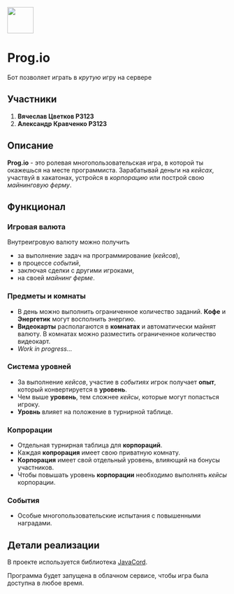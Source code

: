 [<img src="https://media-exp1.licdn.com/dms/image/C4E0BAQFs9-Tb3byeRw/company-logo_200_200/0/1551991896295?e=2159024400&v=beta&t=53ee8Pw1Rj9IgUvE9tWnC0omFBGiGXSsuh8ODp9LLDM" width="60"/>](https://miro.com/welcomeonboard/9KxBhnqQZx5NS9zbJAW80O1n8GKIP0MAcfcIWYxgmfDd0Bk6zpxBpSFgoOLZlSmg)

# Prog.io
Бот позволяет играть в *крутую* игру на сервере

## Участники
1. **Вячеслав Цветков P3123**
2. **Александр Кравченко P3123**

## Описание
**Prog.io** - это ролевая многопользовательская игра, в которой ты окажешься на месте программиста. Зарабатывай деньги на *кейсах*, участвуй в хакатонах, устройся в *корпорацию* или построй свою *майнинговую ферму*.

## Функционал

### Игровая валюта
Внутреигровую валюту можно получить
* за выполнение задач на программирование (*кейсов*),
* в процессе *событий*,
* заключая сделки с другими игроками,
* на своей *майнинг ферме*.

### Предметы и комнаты
* В день можно выполнить ограниченное количество заданий. **Кофе** и **Энергетик** могут восполнить энергию.
* **Видеокарты** располагаются в **комнатах** и автоматически майнят валюту. В комнатах можно разместить ограниченное количество видеокарт.
* *Work in progress...*

### Система уровней
* За выполнение *кейсов*, участие в *событиях* игрок получает **опыт**, который конвертируется в **уровень**.
* Чем выше **уровень**, тем сложнее *кейсы*, которые могут попасться игроку.
* **Уровнь** влияет на положение в турнирной таблице.

### Копрорации
* Отдельная турнирная таблица для **корпораций**.
* Каждая **копрорация** имеет свою приватную комнату.
* **Корпорация** имеет свой отдельный уровень, влияющий на бонусы участников.
* Чтобы повышать уровень **корпорации** необходимо выполнять *кейсы* корпорации.

### События
* Особые многопользовательские испытания с повышенными наградами.

## Детали реализации
В проекте используется библиотека [JavaCord](https://javacord.org/).

Программа будет запущена в облачном сервисе, чтобы игра была доступна в любое время.
